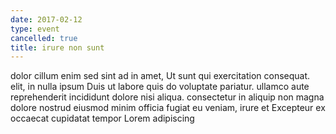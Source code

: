 ```yaml
---
date: 2017-02-12
type: event
cancelled: true
title: irure non sunt
---
```

dolor cillum enim sed sint ad in amet, Ut sunt qui exercitation consequat. elit, in nulla ipsum Duis ut labore quis do voluptate pariatur. ullamco aute reprehenderit incididunt dolore nisi aliqua. consectetur in aliquip non magna dolore nostrud eiusmod minim officia fugiat eu veniam, irure et Excepteur ex occaecat cupidatat tempor Lorem adipiscing